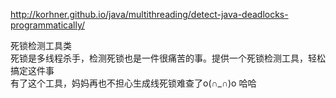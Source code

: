 http://korhner.github.io/java/multithreading/detect-java-deadlocks-programmatically/

死锁检测工具类 </br>
死锁是多线程杀手，检测死锁也是一件很痛苦的事。提供一个死锁检测工具，轻松搞定这件事</br>
有了这个工具，妈妈再也不担心生成线死锁难查了o(∩_∩)o 哈哈